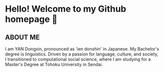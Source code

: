 # Hello! Welcome to my Github homepage 👋

## ABOUT ME
I am YAN Dongxin, pronounced as 'ien donshin' in Japanese. My Bachelor's degree is linguistics. Driven by a passion for language, culture, and society, I transitioned to computational social science, where I am studying for a Master's Degree at Tohoku University in Sendai.

<!--
**IenDonshin/IenDonshin** is a ✨ _special_ ✨ repository because its `README.md` (this file) appears on your GitHub profile.

Here are some ideas to get you started:

- 🔭 I’m currently working on ...
- 🌱 I’m currently learning ...
- 👯 I’m looking to collaborate on ...
- 🤔 I’m looking for help with ...
- 💬 Ask me about ...
- 📫 How to reach me: ...
- 😄 Pronouns: ...
- ⚡ Fun fact: ...
-->
